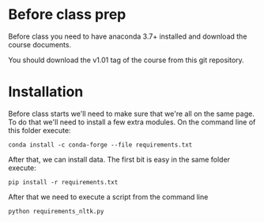 # Before class prep

Before class you need to have anaconda 3.7+ installed and download the course documents.

You should download the v1.01 tag of the course from this git repository.

# Installation

Before class starts we'll need to make sure that we're all on the same page. To do that we'll need
to install a few extra modules. On the command line of this folder execute:

`conda install -c conda-forge --file requirements.txt`

After that, we can install data. The first bit is easy in the same folder execute:

`pip install -r requirements.txt`

After that we need to execute a script from the command line

`python requirements_nltk.py`
